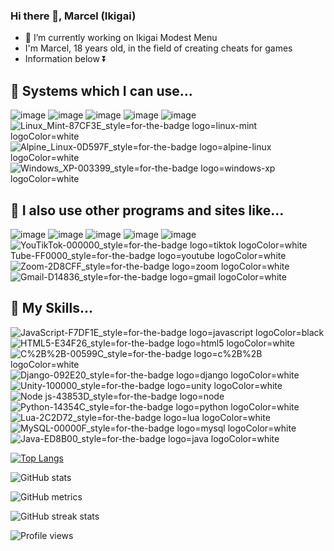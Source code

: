 ### Hi there 👋, Marcel (Ikigai)


- 🔭 I’m currently working on Ikigai Modest Menu 
- I'm Marcel, 18 years old, in the field of creating cheats for games
- Information below ⏬


## 🔧 Systems which I can use...
![image](https://user-images.githubusercontent.com/79818491/147387741-fa05f04c-c54d-4f8e-b1b7-f69e86a264b6.png)
![image](https://user-images.githubusercontent.com/79818491/147387742-04bd9b9e-fe3e-4f82-8e46-c114e92ae146.png)
![image](https://user-images.githubusercontent.com/79818491/147387745-03f2ff35-c61b-4089-874e-72143b32ff79.png)
![image](https://user-images.githubusercontent.com/79818491/147387748-b854dfc7-5f23-4c92-9ae6-c2523fd1dd67.png)
![image](https://user-images.githubusercontent.com/79818491/147387750-dce98102-a074-4aff-9cd0-a6608eda8f96.png)
![Linux_Mint-87CF3E_style=for-the-badge logo=linux-mint logoColor=white](https://user-images.githubusercontent.com/79818491/147409068-43d5bdaf-046b-4b5b-aad9-5fdff93840d3.png)
![Alpine_Linux-0D597F_style=for-the-badge logo=alpine-linux logoColor=white](https://user-images.githubusercontent.com/79818491/147409070-1e75fae6-1f61-4418-85f7-2e48409bc514.png)
![Windows_XP-003399_style=for-the-badge logo=windows-xp logoColor=white](https://user-images.githubusercontent.com/79818491/147409077-24e1e754-a4bf-4395-9b85-c05599f2f10c.png)

## 🔧 I also use other programs and sites like...
![image](https://user-images.githubusercontent.com/79818491/147387784-393bde39-d1f2-4e82-be5c-1b51682ba13c.png)
![image](https://user-images.githubusercontent.com/79818491/147387785-1d137581-36d1-402a-90ce-7a6d28950aae.png)
![image](https://user-images.githubusercontent.com/79818491/147387788-01c0b509-b390-49d1-8e0a-a9fc87e1c014.png)
![image](https://user-images.githubusercontent.com/79818491/147387790-91500525-f740-42e0-9bca-d098778dfa47.png)
![image](https://user-images.githubusercontent.com/79818491/147387792-91981735-baf1-4aa9-bc00-d1a4dac2b77d.png)
![You![TikTok-000000_style=for-the-badge logo=tiktok logoColor=white](https://user-images.githubusercontent.com/79818491/147409099-a7456c4a-bcea-40ec-b401-0f9333820390.png)
Tube-FF0000_style=for-the-badge logo=youtube logoColor=white](https://user-images.githubusercontent.com/79818491/147409092-95852ddb-370c-4aa9-bd2d-84cd610a31e5.png)
![Zoom-2D8CFF_style=for-the-badge logo=zoom logoColor=white](https://user-images.githubusercontent.com/79818491/147409105-45a4636e-8847-46ce-8ad0-7e1a98d9cbe7.png)
![Gmail-D14836_style=for-the-badge logo=gmail logoColor=white](https://user-images.githubusercontent.com/79818491/147409106-61ebf7a7-d558-48b1-8f98-40b932d70367.png)

## 🔧 My Skills...
![JavaScript-F7DF1E_style=for-the-badge logo=javascript logoColor=black](https://user-images.githubusercontent.com/79818491/147389417-169f8e44-ebdd-4a25-9c09-600f80a6e73c.png)
![HTML5-E34F26_style=for-the-badge logo=html5 logoColor=white](https://user-images.githubusercontent.com/79818491/147389419-35a079d9-6ac4-4d5c-9749-c11620b1ab2f.png)
![C%2B%2B-00599C_style=for-the-badge logo=c%2B%2B logoColor=white](https://user-images.githubusercontent.com/79818491/147389421-823a4973-56d8-42d5-bd1f-6eda137e115c.png)
![Django-092E20_style=for-the-badge logo=django logoColor=white](https://user-images.githubusercontent.com/79818491/147389432-97e3814e-6580-4ad2-acbd-26ee6fcc9c28.png)
![Unity-100000_style=for-the-badge logo=unity logoColor=white](https://user-images.githubusercontent.com/79818491/147389435-3ce67e69-3568-470d-9f0e-bf62f2aafc40.png)
![Node js-43853D_style=for-the-badge logo=node](https://user-images.githubusercontent.com/79818491/147389436-bad1fc49-9245-471a-b612-d7bc106db865.png)
![Python-14354C_style=for-the-badge logo=python logoColor=white](https://user-images.githubusercontent.com/79818491/147389438-1898a6b7-1608-40d4-b1b0-c9f247e5f55e.png)
![Lua-2C2D72_style=for-the-badge logo=lua logoColor=white](https://user-images.githubusercontent.com/79818491/147389439-e84055d5-48b7-4b12-aa2f-6ac0e874268e.png)
![MySQL-00000F_style=for-the-badge logo=mysql logoColor=white](https://user-images.githubusercontent.com/79818491/147389440-6a1e36c9-13ec-427c-8076-65735099d857.png)
![Java-ED8B00_style=for-the-badge logo=java logoColor=white](https://user-images.githubusercontent.com/79818491/147409207-8ae83b6b-a453-4db1-b736-25667050f713.png)


[![Top Langs](https://github-readme-stats.vercel.app/api/top-langs/?username=IkigaiHack)](https://github.com/anuraghazra/github-readme-stats)


![GitHub stats](https://github-readme-stats.vercel.app/api?username=IkigaiHack&show_icons=true)  

![GitHub metrics](https://metrics.lecoq.io/IkigaiHack)  

![GitHub streak stats](https://github-readme-streak-stats.herokuapp.com/?user=IkigaiHack)  

![Profile views](https://gpvc.arturio.dev/IkigaiHack)  

